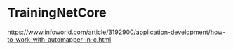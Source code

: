 # TrainingNetCore

https://www.infoworld.com/article/3192900/application-development/how-to-work-with-automapper-in-c.html

